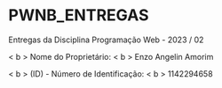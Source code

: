 # PWNB_ENTREGAS

Entregas da Disciplina Programação Web - 2023 / 02

< b > Nome do Proprietário: < b > Enzo Angelin Amorim

< b > (ID) - Número de Identificação: < b > 1142294658
